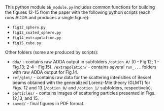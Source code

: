This python module `bb_module.py` includes common functions for building the figures 12-15 from the paper with the following python scripts (each runs ADDA and produces a single figure):
* `fig12_sphere.py`
* `fig13_coated_sphere.py`
* `fig14_extrapolation.py`
* `fig15_cube.py`

Other folders (some are produced by scripts):    
* `dda/` - contains raw ADDA output in subfolders `/option_#/` (0 - Fig.12; 1 - Fig.13; 2-4 - Fig.15). `/extrapolation/` - contains several `run_...` folders with raw ADDA output for Fig.14.
* `ref/glmt/` - contains raw data for the scattering intensities of Bessel beams obtained with the generalized Lorenz-Mie theory (GLMT) for Figs. 12 and 13 (`/option_0/` and `/option_1/` subfolders, respectively).
* `particles/` - contains images of scattering particles presented in Figs. 12,13, and 15.
* `saved/` - final figures in PDF format.

